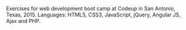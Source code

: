 Exercises for web development boot camp at Codeup in San Antonio, Texas, 2015. 
Languages: HTML5, CSS3, JavaScript, jQuery, Angular JS, Ajax and PHP.
